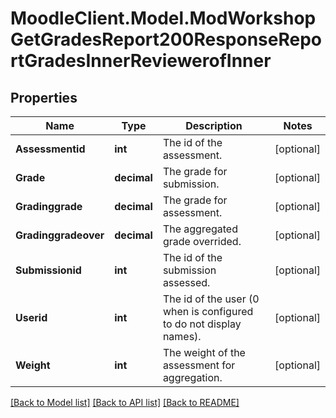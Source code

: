 # MoodleClient.Model.ModWorkshopGetGradesReport200ResponseReportGradesInnerReviewerofInner

## Properties

Name | Type | Description | Notes
------------ | ------------- | ------------- | -------------
**Assessmentid** | **int** | The id of the assessment. | [optional] 
**Grade** | **decimal** | The grade for submission. | [optional] 
**Gradinggrade** | **decimal** | The grade for assessment. | [optional] 
**Gradinggradeover** | **decimal** | The aggregated grade overrided. | [optional] 
**Submissionid** | **int** | The id of the submission assessed. | [optional] 
**Userid** | **int** | The id of the user (0 when is configured to do not display names). | [optional] 
**Weight** | **int** | The weight of the assessment for aggregation. | [optional] 

[[Back to Model list]](../README.md#documentation-for-models) [[Back to API list]](../README.md#documentation-for-api-endpoints) [[Back to README]](../README.md)

